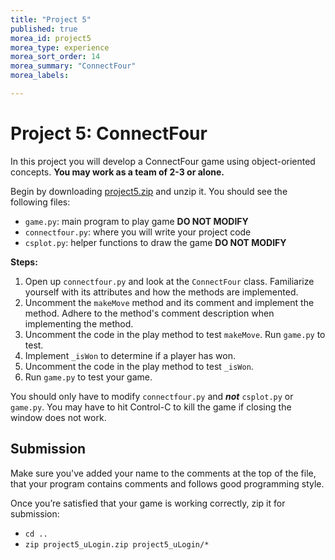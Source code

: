 ```yaml
---
title: "Project 5"
published: true
morea_id: project5
morea_type: experience
morea_sort_order: 14
morea_summary: "ConnectFour"
morea_labels:

---
```


# Project 5: ConnectFourIn this project you will develop a ConnectFour game using object-oriented concepts. **You may work as a team of 2-3 or alone.**Begin by downloading [project5.zip](project5.zip) and unzip it. You should see the following files:

   * `game.py`: main program to play game **DO NOT MODIFY**
   * `connectfour.py`: where you will write your project code
   * `csplot.py`: helper functions to draw the game **DO NOT MODIFY**
**Steps:**

  1. Open up `connectfour.py` and look at the `ConnectFour` class. Familiarize yourself with its attributes and how the methods are implemented.
  2. Uncomment the `makeMove` method and its comment and implement the method. Adhere to the method's comment description when implementing the method.
  3. Uncomment the code in the play method to test `makeMove`. Run `game.py` to test.
  4. Implement `_isWon` to determine if a player has won.
  4. Uncomment the code in the play method to test `_isWon`.
  4. Run `game.py` to test your game.

You should only have to modify `connectfour.py` and ***not*** `csplot.py` or `game.py`. You may have to hit Control-C to kill the game if closing the window does not work.

<!--Draw a UML diagram of the given code. Example for the Date class:
-->

## Submission

Make sure you've added your name to the comments at the top of the file, that your program contains comments and follows good programming style.

Once you’re satisfied that your game is working correctly, zip it for submission:

  * `cd ..`
  * `zip project5_uLogin.zip project5_uLogin/*`
<!--*Assignment adapted from [Harvey Mudd's CS 5 Fun with Images](https://www.cs.hmc.edu/twiki/bin/view/CS5/FunWithImagesGold2010).*-->